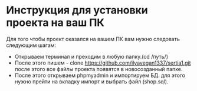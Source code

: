# Инструкция для установки проекта на ваш ПК
Для того чтобы проект оказался на вашем ПК вам нужно следовать следующим шагам:
* Открываем терминал и преходим в любую папку.(cd /путь/)
* После этого пишем - clone https://github.com/ilyavegan1337/sertia1.git после этого все файлы проекта появятся в новосозданный папке.
* После этого открываем phpmyadmin и импортируем БД. для этого нужно прейти на вкладку импорт и выбрать файл (shop.sql).

